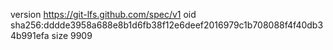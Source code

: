 version https://git-lfs.github.com/spec/v1
oid sha256:dddde3958a688e8b1d6fb38f12e6deef2016979c1b708088f4f40db34b991efa
size 9909
